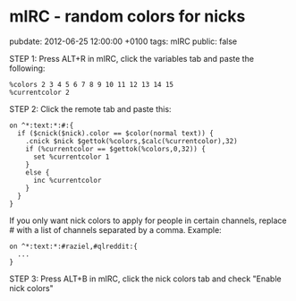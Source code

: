 # mIRC - random colors for nicks
pubdate: 2012-06-25 12:00:00 +0100
tags: mIRC
public: false

STEP 1: Press ALT+R in mIRC, click the variables tab and paste the following:

	%colors 2 3 4 5 6 7 8 9 10 11 12 13 14 15
	%currentcolor 2

STEP 2: Click the remote tab and paste this:

	on ^*:text:*:#:{
	  if ($cnick($nick).color == $color(normal text)) { 
	    .cnick $nick $gettok(%colors,$calc(%currentcolor),32)
	    if (%currentcolor == $gettok(%colors,0,32)) { 
	      set %currentcolor 1
	    }
	    else {
	      inc %currentcolor
	    }
	  }
	}

If you only want nick colors to apply for people in certain channels, replace # with a list of channels separated by a comma. Example:

	on ^*:text:*:#raziel,#qlreddit:{
	  ...
	}
STEP 3: Press ALT+B in mIRC, click the nick colors tab and check "Enable nick colors"
